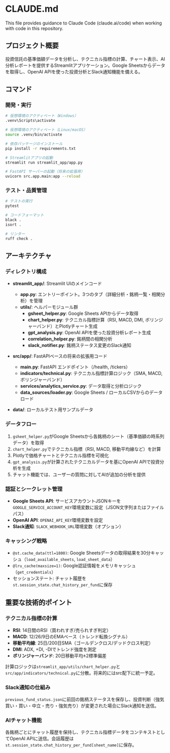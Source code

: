 # CLAUDE.md

This file provides guidance to Claude Code (claude.ai/code) when working with code in this repository.

## プロジェクト概要
投資信託の基準価額データを分析し、テクニカル指標の計算、チャート表示、AI分析レポートを提供するStreamlitアプリケーション。Google Sheetsからデータを取得し、OpenAI APIを使った投資分析とSlack通知機能を備える。

## コマンド

### 開発・実行
```bash
# 仮想環境のアクティベート（Windows）
.venv\Scripts\activate

# 仮想環境のアクティベート（Linux/macOS）
source .venv/bin/activate

# 依存パッケージのインストール
pip install -r requirements.txt

# Streamlitアプリの起動
streamlit run streamlit_app/app.py

# FastAPI サーバーの起動（将来の拡張用）
uvicorn src.app.main:app --reload
```

### テスト・品質管理
```bash
# テストの実行
pytest

# コードフォーマット
black .
isort .

# リンター
ruff check .
```

## アーキテクチャ

### ディレクトリ構成
- **streamlit_app/**: Streamlit UIのメインコード
  - **app.py**: エントリーポイント。3つのタブ（詳細分析・銘柄一覧・相関分析）を管理
  - **utils/**: ヘルパーモジュール群
    - **gsheet_helper.py**: Google Sheets APIからデータ取得
    - **chart_helper.py**: テクニカル指標計算（RSI, MACD, DMI, ボリンジャーバンド）とPlotlyチャート生成
    - **gpt_analysis.py**: OpenAI APIを使った投資分析レポート生成
    - **correlation_helper.py**: 銘柄間の相関分析
    - **slack_notifier.py**: 銘柄ステータス変更のSlack通知

- **src/app/**: FastAPIベースの将来の拡張用コード
  - **main.py**: FastAPI エンドポイント（/health, /tickers）
  - **indicators/technical.py**: テクニカル指標計算ロジック（SMA, MACD, ボリンジャーバンド）
  - **services/analytics_service.py**: データ取得と分析ロジック
  - **data_sources/loader.py**: Google Sheets / ローカルCSVからのデータロード

- **data/**: ローカルテスト用サンプルデータ

### データフロー
1. `gsheet_helper.py`がGoogle Sheetsから各銘柄のシート（基準価額の時系列データ）を取得
2. `chart_helper.py`でテクニカル指標（RSI, MACD, 移動平均線など）を計算
3. Plotlyで価格チャートとテクニカル指標を可視化
4. `gpt_analysis.py`が計算されたテクニカルデータを基にOpenAI APIで投資分析を生成
5. チャット機能では、ユーザーの質問に対してAIが追加の分析を提供

### 認証とシークレット管理
- **Google Sheets API**: サービスアカウントJSONキーを`GOOGLE_SERVICE_ACCOUNT_KEY`環境変数に設定（JSON文字列またはファイルパス）
- **OpenAI API**: `OPENAI_API_KEY`環境変数を設定
- **Slack通知**: `SLACK_WEBHOOK_URL`環境変数（オプション）

### キャッシング戦略
- `@st.cache_data(ttl=1800)`: Google Sheetsデータの取得結果を30分キャッシュ（`load_available_sheets`, `load_sheet_data`）
- `@lru_cache(maxsize=1)`: Google認証情報をメモリキャッシュ（`get_credentials`）
- セッションステート: チャット履歴を`st.session_state.chat_history_per_fund`に保存

## 重要な技術的ポイント

### テクニカル指標の計算
- **RSI**: 14日間のRSI（買われすぎ/売られすぎ判定）
- **MACD**: 12/26/9日のEMAベース（トレンド転換シグナル）
- **移動平均線**: 25日/200日SMA（ゴールデンクロス/デッドクロス判定）
- **DMI**: ADX, +DI, -DIでトレンド強度を測定
- **ボリンジャーバンド**: 20日移動平均±2標準偏差

計算ロジックは`streamlit_app/utils/chart_helper.py`と`src/app/indicators/technical.py`に分散。将来的にはsrc配下に統一予定。

### Slack通知の仕組み
`previous_fund_status.json`に前回の銘柄ステータスを保存し、投資判断（強気買い・買い・中立・売り・強気売り）が変更された場合にSlack通知を送信。

### AIチャット機能
各銘柄ごとにチャット履歴を保持し、テクニカル指標データをコンテキストとしてOpenAI APIに送信。会話履歴は`st.session_state.chat_history_per_fund[sheet_name]`に保存。
